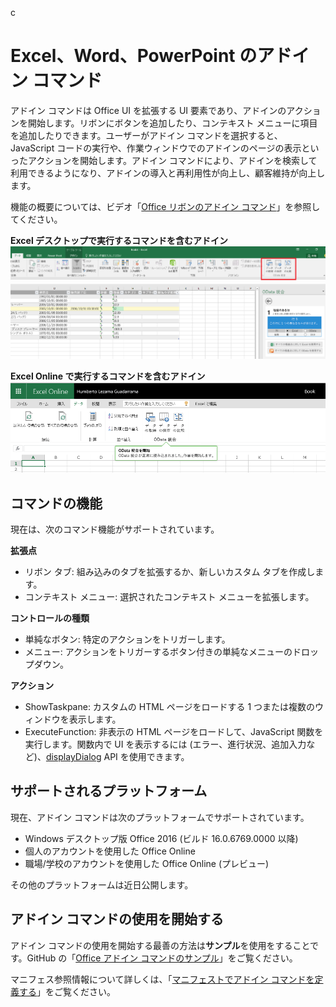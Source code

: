 c
# <a name="addin-commands-for-excel-word-and-powerpoint"></a>Excel、Word、PowerPoint のアドイン コマンド

アドイン コマンドは Office UI を拡張する UI 要素であり、アドインのアクションを開始します。リボンにボタンを追加したり、コンテキスト メニューに項目を追加したりできます。ユーザーがアドイン コマンドを選択すると、JavaScript コードの実行や、作業ウィンドウでのアドインのページの表示といったアクションを開始します。アドイン コマンドにより、アドインを検索して利用できるようになり、アドインの導入と再利用性が向上し、顧客維持が向上します。

機能の概要については、ビデオ「[Office リボンのアドイン コマンド](https://channel9.msdn.com/events/Build/2016/P551)」を参照してください。


**Excel デスクトップで実行するコマンドを含むアドイン**
![アドイン コマンド](../../images/addincommands1.png)

**Excel Online で実行するコマンドを含むアドイン**
![アドイン コマンド](../../images/addincommands2.png)

## <a name="command-capabilities"></a>コマンドの機能
現在は、次のコマンド機能がサポートされています。

**拡張点**

- リボン タブ: 組み込みのタブを拡張するか、新しいカスタム タブを作成します。
- コンテキスト メニュー: 選択されたコンテキスト メニューを拡張します。 

**コントロールの種類**

- 単純なボタン: 特定のアクションをトリガーします。
- メニュー: アクションをトリガーするボタン付きの単純なメニューのドロップダウン。

**アクション**

- ShowTaskpane: カスタムの HTML ページをロードする 1 つまたは複数のウィンドウを表示します。
- ExecuteFunction: 非表示の HTML ページをロードして、JavaScript 関数を実行します。関数内で UI を表示するには (エラー、進行状況、追加入力など)、[displayDialog](http://dev.office.com/reference/add-ins/shared/officeui) API を使用できます。  

## <a name="supported-platforms"></a>サポートされるプラットフォーム
現在、アドイン コマンドは次のプラットフォームでサポートされています。

- Windows デスクトップ版 Office 2016 (ビルド 16.0.6769.0000 以降)
- 個人のアカウントを使用した Office Online
- 職場/学校のアカウントを使用した Office Online (プレビュー)

その他のプラットフォームは近日公開します。

## <a name="get-started-with-addin-commands"></a>アドイン コマンドの使用を開始する

アドイン コマンドの使用を開始する最善の方法は**サンプル**を使用をすることです。GitHub の「[Office アドイン コマンドのサンプル](https://github.com/OfficeDev/Office-Add-in-Commands-Samples/)」をご覧ください。

マニフェス参照情報について詳しくは、「[マニフェストでアドイン コマンドを定義する](http://dev.office.com/docs/add-ins/outlook/manifests/define-add-in-commands)」をご覧ください。





